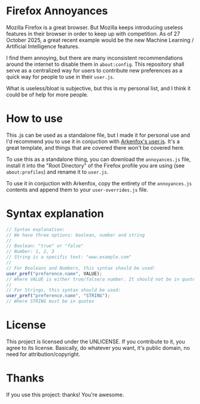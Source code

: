 # Firefox Annoyances
Mozilla Firefox is a great browser. But Mozilla keeps introducing useless features in their browser in order to keep up with competition. As of 27 October 2025, a great recent example would be the new Machine Learning / Artificial Intelligence features.

I find them annoying, but there are many inconsistent recommendations around the internet to disable them in `about:config`. This repository shall serve as a centralized way for users to contribute new preferences as a quick way for people to use in their `user.js`.

What is useless/bloat is subjective, but this is my personal list, and I think it could be of help for more people.

# How to use
This .js can be used as a standalone file, but I made it for personal use and I'd recommend you to use it in conjuction with [Arkenfox's user.js](https://github.com/arkenfox/user.js). It's a great template, and things that are covered there won't be covered here.

To use this as a standalone thing, you can download the `annoyances.js` file, install it into the "Root Directory" of the Firefox profile you are using (see `about:profiles`) and rename it to `user.js`.

To use it in conjuction with Arkenfox, copy the entirety of the `annoyances.js` contents and append them to your `user-overrides.js` file.

# Syntax explanation
```javascript
// Syntax explanation:
// We have three options: boolean, number and string
//
// Boolean: "true" or "false"
// Number: 1, 2, 3
// String is a specific text: "www.example.com"
//
// For Booleans and Numbers, this syntax should be used:
user_pref("preference.name", VALUE);
// Where VALUE is either true/false/a number. It should not be in quotes, unless the preference accepts multiple VALUEs.
//
// For Strings, this syntax should be used:
user_pref("preference.name", "STRING");
// Where STRING must be in quotes
```

# License
This project is licensed under the UNLICENSE. If you contribute to it, you agree to its license. Basically, do whatever you want, it's public domain, no need for attribution/copyright.

# Thanks
If you use this project: thanks! You're awesome.
